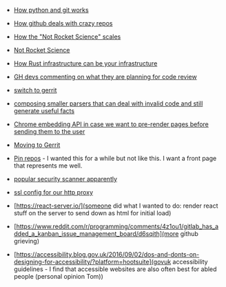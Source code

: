 * [How python and git works](https://mail.python.org/pipermail/core-workflow/2016-March/000532.html)

* [How github deals with crazy repos](https://github.com/CocoaPods/CocoaPods/issues/4989#issuecomment-193772935)

* [How the "Not Rocket Science" scales](https://blogs.janestreet.com/making-never-break-the-build-scale/)

* [Not Rocket Science](http://graydon.livejournal.com/186550.html)

* [How Rust infrastructure can be your infrastructure](http://huonw.github.io/blog/2015/03/rust-infrastructure-can-be-your-infrastructure/)

* [GH devs commenting on what they are planning for code review](https://news.ycombinator.com/item?id=11291714)

* [switch to gerrit](http://techspot.zzzeek.org/2016/04/21/gerrit-is-awesome/)

* [composing smaller parsers that can deal with invalid code and still generate useful facts](https://blog.acolyer.org/2016/05/31/how-to-build-static-checking-systems-using-orders-of-magnitude-less-code/)

* [Chrome embedding API in case we want to pre-render pages before sending them to the user](https://chromium.googlesource.com/chromium/src/+/9ef54766bc24bdeff0fec0a8df5540feb691cfc9/headless/README.md)


* [Moving to Gerrit](https://www.beepsend.com/2016/04/05/abandoning-gitflow-github-favour-gerrit/)


* [Pin repos](https://news.ycombinator.com/item?id=11918818) - I wanted this for a while but not like this. I want a front page that represents me well.

* [popular security scanner apparently](https://www.reddit.com/r/programming/comments/4q9w6n/versioneye_goes_open_source/)

* [ssl config for our http proxy](https://wiki.mozilla.org/Security/Server_Side_TLS)

* [https://react-server.io/](someone did what I wanted to do: render react stuff on the server to send down as html for initial load)

* [https://www.reddit.com/r/programming/comments/4z1ou1/gitlab_has_added_a_kanban_issue_management_board/d6sqith](more github grieving)

* [https://accessibility.blog.gov.uk/2016/09/02/dos-and-donts-on-designing-for-accessibility/?platform=hootsuite](govuk accessibility guidelines - I find that accessible websites are also often best for abled people (personal opinion Tom))
